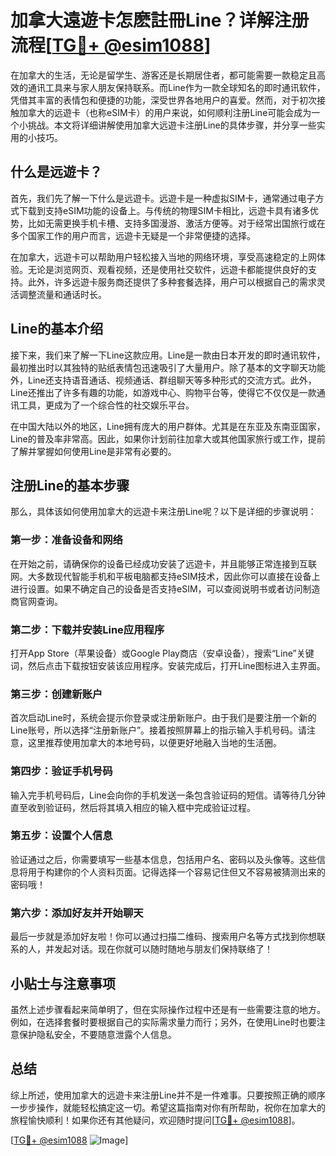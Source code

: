 # 加拿大遠遊卡怎麽註冊Line？详解注册流程[[TG💪+ @esim1088](https://t.me/s/esim1088)]

在加拿大的生活，无论是留学生、游客还是长期居住者，都可能需要一款稳定且高效的通讯工具来与家人朋友保持联系。而Line作为一款全球知名的即时通讯软件，凭借其丰富的表情包和便捷的功能，深受世界各地用户的喜爱。然而，对于初次接触加拿大的远遊卡（也称eSIM卡）的用户来说，如何顺利注册Line可能会成为一个小挑战。本文将详细讲解使用加拿大远遊卡注册Line的具体步骤，并分享一些实用的小技巧。

## 什么是远遊卡？

首先，我们先了解一下什么是远遊卡。远遊卡是一种虚拟SIM卡，通常通过电子方式下载到支持eSIM功能的设备上。与传统的物理SIM卡相比，远遊卡具有诸多优势，比如无需更换手机卡槽、支持多国漫游、激活方便等。对于经常出国旅行或在多个国家工作的用户而言，远遊卡无疑是一个非常便捷的选择。

在加拿大，远遊卡可以帮助用户轻松接入当地的网络环境，享受高速稳定的上网体验。无论是浏览网页、观看视频，还是使用社交软件，远遊卡都能提供良好的支持。此外，许多远遊卡服务商还提供了多种套餐选择，用户可以根据自己的需求灵活调整流量和通话时长。

## Line的基本介绍

接下来，我们来了解一下Line这款应用。Line是一款由日本开发的即时通讯软件，最初推出时以其独特的贴纸表情包迅速吸引了大量用户。除了基本的文字聊天功能外，Line还支持语音通话、视频通话、群组聊天等多种形式的交流方式。此外，Line还推出了许多有趣的功能，如游戏中心、购物平台等，使得它不仅仅是一款通讯工具，更成为了一个综合性的社交娱乐平台。

在中国大陆以外的地区，Line拥有庞大的用户群体。尤其是在东亚及东南亚国家，Line的普及率非常高。因此，如果你计划前往加拿大或其他国家旅行或工作，提前了解并掌握如何使用Line是非常有必要的。

## 注册Line的基本步骤

那么，具体该如何使用加拿大的远遊卡来注册Line呢？以下是详细的步骤说明：

### 第一步：准备设备和网络

在开始之前，请确保你的设备已经成功安装了远遊卡，并且能够正常连接到互联网。大多数现代智能手机和平板电脑都支持eSIM技术，因此你可以直接在设备上进行设置。如果不确定自己的设备是否支持eSIM，可以查阅说明书或者访问制造商官网查询。

### 第二步：下载并安装Line应用程序

打开App Store（苹果设备）或Google Play商店（安卓设备），搜索“Line”关键词，然后点击下载按钮安装该应用程序。安装完成后，打开Line图标进入主界面。

### 第三步：创建新账户

首次启动Line时，系统会提示你登录或注册新账户。由于我们是要注册一个新的Line账号，所以选择“注册新账户”。接着按照屏幕上的指示输入手机号码。请注意，这里推荐使用加拿大的本地号码，以便更好地融入当地的生活圈。

### 第四步：验证手机号码

输入完手机号码后，Line会向你的手机发送一条包含验证码的短信。请等待几分钟直至收到验证码，然后将其填入相应的输入框中完成验证过程。

### 第五步：设置个人信息

验证通过之后，你需要填写一些基本信息，包括用户名、密码以及头像等。这些信息将用于构建你的个人资料页面。记得选择一个容易记住但又不容易被猜测出来的密码哦！

### 第六步：添加好友并开始聊天

最后一步就是添加好友啦！你可以通过扫描二维码、搜索用户名等方式找到你想联系的人，并发起对话。现在你就可以随时随地与朋友们保持联络了！

## 小贴士与注意事项

虽然上述步骤看起来简单明了，但在实际操作过程中还是有一些需要注意的地方。例如，在选择套餐时要根据自己的实际需求量力而行；另外，在使用Line时也要注意保护隐私安全，不要随意泄露个人信息。

## 总结

综上所述，使用加拿大的远遊卡来注册Line并不是一件难事。只要按照正确的顺序一步步操作，就能轻松搞定这一切。希望这篇指南对你有所帮助，祝你在加拿大的旅程愉快顺利！如果你还有其他疑问，欢迎随时提问[[TG💪+ @esim1088](https://t.me/s/esim1088)]。

[[TG💪+ @esim1088](https://t.me/s/esim1088) ![Image](https://i.postimg.cc/4NQfJmqS/Snipaste-2025-05-13-00-14-12.png)]